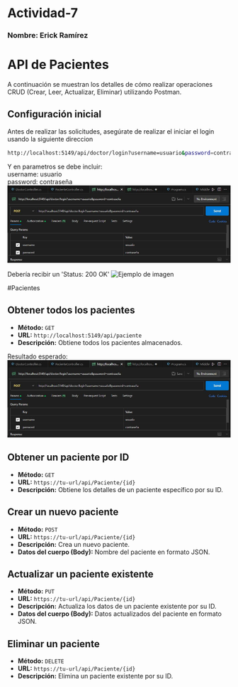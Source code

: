 # Actividad-7
### Nombre: Erick Ramírez  

# API de Pacientes  

A continuación se muestran los detalles de cómo realizar operaciones CRUD (Crear, Leer, Actualizar, Eliminar) utilizando Postman.  

## Configuración inicial  

Antes de realizar las solicitudes, asegúrate de realizar el iniciar el login usando la siguiente direccion
```bash
http://localhost:5149/api/doctor/login?username=usuario&password=contraseña
```
Y en parametros se debe incluir:  
username: usuario  
password: contraseña 
![Ejemplo de imagen](images/login_post.JPG)

Debería recibir un 'Status: 200 OK'
![Ejemplo de imagen](images/response_post.JPG)

#Pacientes  
## Obtener todos los pacientes

- **Método:** `GET`
- **URL:** `http://localhost:5149/api/paciente`
- **Descripción:** Obtiene todos los pacientes almacenados.

Resultado esperado:  
![Ejemplo de imagen](images/login_post.JPG)

## Obtener un paciente por ID

- **Método:** `GET`
- **URL:** `https://tu-url/api/Paciente/{id}`
- **Descripción:** Obtiene los detalles de un paciente específico por su ID.

## Crear un nuevo paciente

- **Método:** `POST`
- **URL:** `https://tu-url/api/Paciente/{id}`
- **Descripción:** Crea un nuevo paciente.
- **Datos del cuerpo (Body):** Nombre del paciente en formato JSON.

## Actualizar un paciente existente

- **Método:** `PUT`
- **URL:** `https://tu-url/api/Paciente/{id}`
- **Descripción:** Actualiza los datos de un paciente existente por su ID.
- **Datos del cuerpo (Body):** Datos actualizados del paciente en formato JSON.

## Eliminar un paciente

- **Método:** `DELETE`
- **URL:** `https://tu-url/api/Paciente/{id}`
- **Descripción:** Elimina un paciente existente por su ID.

